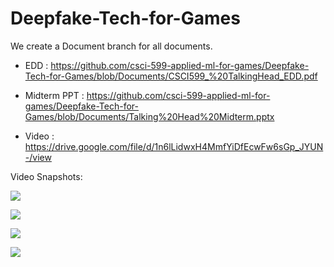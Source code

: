 # Deepfake-Tech-for-Games

We create a Document branch for all documents.

  - EDD : https://github.com/csci-599-applied-ml-for-games/Deepfake-Tech-for-Games/blob/Documents/CSCI599_%20TalkingHead_EDD.pdf
  
  - Midterm PPT : https://github.com/csci-599-applied-ml-for-games/Deepfake-Tech-for-Games/blob/Documents/Talking%20Head%20Midterm.pptx

  - Video : https://drive.google.com/file/d/1n6lLidwxH4MmfYiDfEcwFw6sGp_JYUN-/view

  Video Snapshots:

  ![](https://github.com/csci-599-applied-ml-for-games/Deepfake-Tech-for-Games/blob/Documents/VideoDemo1.gif)

  ![](https://github.com/csci-599-applied-ml-for-games/Deepfake-Tech-for-Games/blob/Documents/VideoDemo2.gif)

  ![](https://github.com/csci-599-applied-ml-for-games/Deepfake-Tech-for-Games/blob/Documents/VideoDemo3.gif)
  
  ![](https://github.com/csci-599-applied-ml-for-games/Deepfake-Tech-for-Games/blob/Documents/VideoDemo4.gif)
